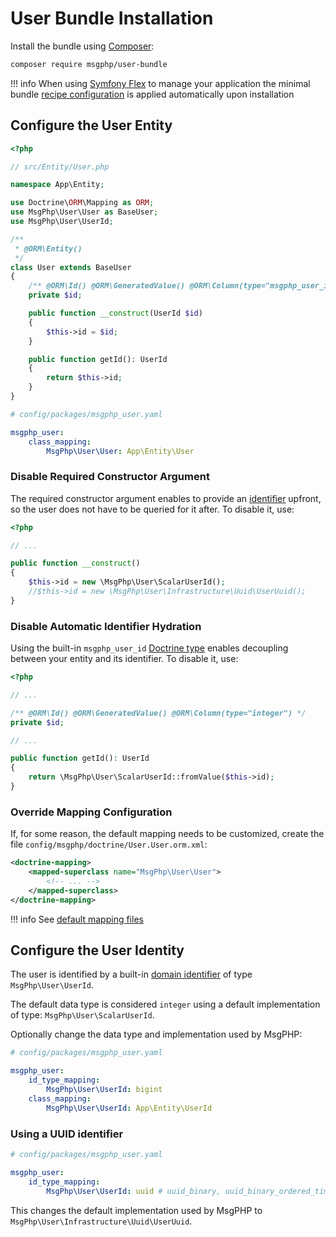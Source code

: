 # User Bundle Installation

Install the bundle using [Composer]:

```bash
composer require msgphp/user-bundle
```

!!! info
    When using [Symfony Flex] to manage your application the minimal bundle [recipe configuration] is applied
    automatically upon installation
    
## Configure the User Entity

```php
<?php

// src/Entity/User.php

namespace App\Entity;

use Doctrine\ORM\Mapping as ORM;
use MsgPhp\User\User as BaseUser;
use MsgPhp\User\UserId;

/**
 * @ORM\Entity()
 */
class User extends BaseUser
{
    /** @ORM\Id() @ORM\GeneratedValue() @ORM\Column(type="msgphp_user_id", length=191) */
    private $id;

    public function __construct(UserId $id)
    {
        $this->id = $id;
    }

    public function getId(): UserId
    {
        return $this->id;
    }
}
```

```yaml
# config/packages/msgphp_user.yaml

msgphp_user:
    class_mapping:
        MsgPhp\User\User: App\Entity\User
```

### Disable Required Constructor Argument

The required constructor argument enables to provide an [identifier](../../ddd/identifiers.md) upfront, so the user does
not have to be queried for it after. To disable it, use:

```php
<?php

// ...

public function __construct()
{
    $this->id = new \MsgPhp\User\ScalarUserId();
    //$this->id = new \MsgPhp\User\Infrastructure\Uuid\UserUuid();
}
```

### Disable Automatic Identifier Hydration

Using the built-in `msgphp_user_id` [Doctrine type](../../infrastructure/doctrine-dbal.md#domain-identifier-type)
enables decoupling between your entity and its identifier. To disable it, use:

```php
<?php

// ...

/** @ORM\Id() @ORM\GeneratedValue() @ORM\Column(type="integer") */
private $id;

// ...

public function getId(): UserId
{
    return \MsgPhp\User\ScalarUserId::fromValue($this->id);
}
```

### Override Mapping Configuration

If, for some reason, the default mapping needs to be customized, create the file `config/msgphp/doctrine/User.User.orm.xml`:

```xml
<doctrine-mapping>
    <mapped-superclass name="MsgPhp\User\User">
        <!-- ... -->    
    </mapped-superclass>
</doctrine-mapping>
```

!!! info
    See [default mapping files](https://github.com/msgphp/user/tree/master/Infrastructure/Doctrine/Resources/dist-mapping)

## Configure the User Identity

The user is identified by a built-in [domain identifier](../../ddd/identifiers.md) of type `MsgPhp\User\UserId`.

The default data type is considered `integer` using a default implementation of type: `MsgPhp\User\ScalarUserId`.

Optionally change the data type and implementation used by MsgPHP:

```yaml
# config/packages/msgphp_user.yaml

msgphp_user:
    id_type_mapping:
        MsgPhp\User\UserId: bigint
    class_mapping:
        MsgPhp\User\UserId: App\Entity\UserId
```

### Using a UUID identifier

```yaml
# config/packages/msgphp_user.yaml

msgphp_user:
    id_type_mapping:
        MsgPhp\User\UserId: uuid # uuid_binary, uuid_binary_ordered_time
```

This changes the default implementation used by MsgPHP to `MsgPhp\User\Infrastructure\Uuid\UserUuid`.

[Composer]: https://getcomposer.org
[Symfony Flex]: https://symfony.com/doc/current/setup/flex.html
[recipe configuration]: https://github.com/symfony/recipes-contrib/tree/master/msgphp/user-bundle
